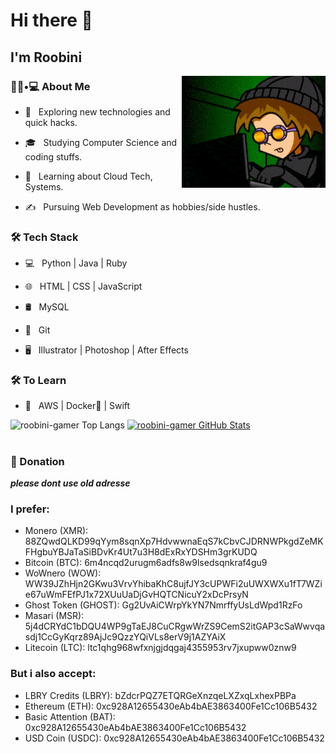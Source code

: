 # Hi there 👋<h2> I'm Roobini</h2>

<img align='right' src="https://raw.githubusercontent.com/roobini-gamer/roobini-gamer/main/hackergif.gif" width="230">

<h3> 👨🏻•💻 About Me </h3>


- 🤔 &nbsp; Exploring new technologies and quick hacks.

- 🎓 &nbsp; Studying Computer Science and coding stuffs.

- 🌱 &nbsp; Learning about Cloud Tech, Systems.

- ✍️ &nbsp; Pursuing Web Development as hobbies/side hustles.


<h3> 🛠 Tech Stack </h3>


- 💻 &nbsp; Python | Java | Ruby 

- 🌐 &nbsp; HTML | CSS | JavaScript

- 🛢 &nbsp; MySQL

- 🔧 &nbsp; Git 

- 🖥 &nbsp; Illustrator | Photoshop | After Effects 


<h3> 🛠 To Learn </h3>

- 🔧 &nbsp; AWS | Docker🐳 | Swift


![roobini-gamer Top Langs](https://github-readme-stats.vercel.app/api/top-langs/?username=roobini-gamer&theme=radical&layout=compact) [![roobini-gamer GitHub Stats](https://github-readme-stats.vercel.app/api?username=roobini-gamer&theme=radical&show_icons=true)](https://github.com/roobini-gamer) 

# <h3> 💸 Donation </h3>


***please dont use old adresse***

### I prefer:
  - Monero           (XMR): 88ZQwdQLKD99qYym8sqnXp7HdvwwnaEqS7kCbvCJDRNWPkgdZeMKFHgbuYBJaTaSiBDvKr4Ut7u3H8dExRxYDSHm3grKUDQ
  - Bitcoin          (BTC): 6m4ncqd2urugm6adfs8w9lsedsqnkraf4gu9
  - WoWnero          (WOW): WW39JZhHjn2GKwu3VrvYhibaKhC8ujfJY3cUPWFi2uUWXWXu1fT7WZie67uWmFEfPJ1x72XUuUaDjGvHQTCNicuY2xDcPrsyN
  - Ghost Token    (GHOST): Gg2UvAiCWrpYkYN7NmrffyUsLdWpd1RzFo
  - Masari           (MSR): 5j4dCRYdC1bDQU4WP9gTaEJ8CuCRgwWrZS9CemS2itGAP3cSaWwvqasdj1CcGyKqrz89AjJc9QzzYQiVLs8erV9j1AZYAiX
  - Litecoin         (LTC): ltc1qhg968wfxnjgjdqgaj4355953rv7jxupww0znw9

### But i also accept:
  - LBRY Credits    (LBRY): bZdcrPQZ7ETQRGeXnzqeLXZxqLxhexPBPa
  - Ethereum         (ETH): 0xc928A12655430eAb4bAE3863400Fe1Cc106B5432
  - Basic Attention  (BAT): 0xc928A12655430eAb4bAE3863400Fe1Cc106B5432
  - USD Coin        (USDC): 0xc928A12655430eAb4bAE3863400Fe1Cc106B5432



